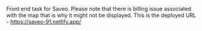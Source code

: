 Front end task for Saveo.
Please note that there is billing issue associated with the map that is why it might not be displayed.
This is the deployed URL -
https://saveo-91.netlify.app/
